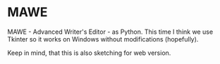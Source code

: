 MAWE
====

MAWE - Advanced Writer's Editor - as Python. This time I think
we use Tkinter so it works on Windows without modifications (hopefully).

Keep in mind, that this is also sketching for web version.

